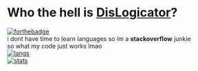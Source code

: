 # Who the hell is [DisLogicator](http://bit.ly/DisLogicator)?
[![forthebadge](https://forthebadge.com/images/badges/powered-by-black-magic.svg)](http://bit.ly/DisLogicator)</br>
i dont have time to learn languages so im a **stackoverflow** junkie</br>
so what my code just works lmao</br>
[![langs](https://github-readme-stats.vercel.app/api/top-langs/?username=DisLogicator&layout=compact)](http://bit.ly/DisLogicator)</br>
[![stats](https://github-readme-stats.vercel.app/api?username=DisLogicator&layout=compact)](http://bit.ly/DisLogicator)</br>
<!--&theme=blue-green-->
